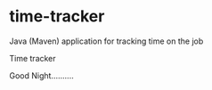 # time-tracker
Java (Maven) application for tracking time on the job

Time tracker

Good Night..........
